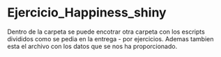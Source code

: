 # Ejercicio_Happiness_shiny

Dentro de la carpeta se puede encotrar otra carpeta con los escripts divididos como se pedia en la entrega - por ejercicios. Ademas tambien esta el archivo con los datos que se nos ha proporcionado.

